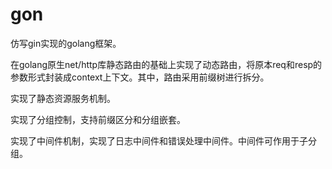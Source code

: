 # gon
仿写gin实现的golang框架。



在golang原生net/http库静态路由的基础上实现了动态路由，将原本req和resp的参数形式封装成context上下文。其中，路由采用前缀树进行拆分。

实现了静态资源服务机制。

实现了分组控制，支持前缀区分和分组嵌套。

实现了中间件机制，实现了日志中间件和错误处理中间件。中间件可作用于子分组。

